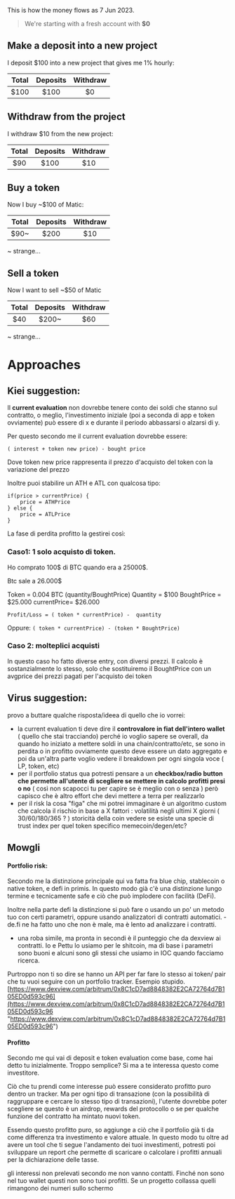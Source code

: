 
This is how the money flows as 7 Jun 2023.

> We're starting with a fresh account with **$0**

## Make a deposit into a new project
I deposit $100 into a new project that gives me 1% hourly:

| Total | Deposits | Withdraw |
|:-----:|:--------:|:--------:|
| $100  |   $100   |    $0    |

## Withdraw from the project
I withdraw $10 from the new project:

| Total | Deposits | Withdraw |
|:-----:|:--------:|:--------:|
|  $90  |   $100   |   $10    |

## Buy a token
Now I buy ~$100 of Matic:

| Total | Deposits | Withdraw |
|:-----:|:--------:|:--------:|
| $90~  |   $200   |   $10    |

~ strange...

## Sell a token
Now I want to sell ~$50 of Matic

| Total | Deposits | Withdraw |
|:-----:|:--------:|:--------:|
| $40  |   $200~   |   $60    |

~ strange...

# Approaches

## Kiei suggestion:
Il **current evaluation** non dovrebbe tenere conto dei soldi che stanno sul contratto, o meglio, l'investimento iniziale (poi a seconda di app e token ovviamente) può essere di x e durante il periodo abbassarsi o alzarsi di y.

Per questo secondo me il current evaluation dovrebbe essere:

`( interest + token new price) - bought price`

Dove token new price rappresenta il prezzo d'acquisto del token con la variazione del prezzo

Inoltre puoi stabilire un ATH e ATL con qualcosa tipo:

```
if(price > currentPrice) {
	price = ATHPrice
} else {
	price = ATLPrice
}
```

La fase di perdita profitto la gestirei così:

### Caso1: 1 solo acquisto di token.
Ho comprato 100$ di BTC quando era a 25000$.

 Btc sale a 26.000$

Token = 0.004 BTC (quantity/BoughtPrice)
Quantity = $100
BoughtPrice = $25.000
currentPrice= $26.000

`Profit/Loss = ( token * currentPrice) -  quantity`

Oppure: 
`( token * currentPrice) - (token * BoughtPrice)`

### Caso 2: molteplici acquisti

In questo caso ho fatto diverse entry, con diversi prezzi.
Il calcolo è sostanzialmente lo stesso, solo che sostituiremo il BoughtPrice con un avgprice dei prezzi pagati per l'acquisto dei token

## Virus suggestion:
provo a buttare qualche risposta/ideea di quello che io vorrei: 
- la current evaluation ti deve dire il **controvalore in fiat dell'intero wallet** ( quello che stai tracciando) perché io voglio sapere se overall, da quando ho iniziato a mettere soldi in una chain/contratto/etc, se sono in perdita o in profitto ovviamente questo deve essere un dato aggregato e poi da un'altra parte voglio vedere il breakdown per ogni singola voce ( LP, token, etc) 
- per il portfolio status qua potresti pensare a un **checkbox/radio button che permette all'utente di scegliere se mettere in calcolo profitti presi o no** ( così non scapocci tu per capire se è meglio con o senza ) però capisco che è altro effort che devi mettere a terra per realizzarlo 
- per il risk la cosa "figa" che mi potrei immaginare è un algoritmo custom che calcola il rischio in base a X fattori : volatilità negli ultimi X giorni ( 30/60/180/365 ? ) storicità della coin vedere se esiste una specie di trust index per quel token specifico memecoin/degen/etc?

## Mowgli
#### Portfolio risk: 
Secondo me la distinzione principale qui va fatta fra blue chip, stablecoin o native token, e defi in primis. In questo modo già c'è una distinzione lungo termine e tecnicamente safe e ciò che può implodere con facilità (DeFi).

Inoltre nella parte defi la distinzione si può fare o usando un po' un metodo tuo con certi parametri, oppure usando analizzatori di contratti automatici. -de.fi ne ha fatto uno che non è male, ma è lento ad analizzare i contratti.

- una roba simile, ma pronta in secondi è il punteggio che da dexview ai contratti. Io e Pettu lo usiamo per le shitcoin, ma di base i parametri sono buoni e alcuni sono gli stessi che usiamo in IOC quando facciamo ricerca.

Purtroppo non ti so dire se hanno un API per far fare lo stesso ai token/ pair che tu vuoi seguire con un portfolio tracker. Esempio stupido. [https://www.dexview.com/arbitrum/0x8C1cD7ad8848382E2CA72764d7B105ED0d593c96](https://www.dexview.com/arbitrum/0x8C1cD7ad8848382E2CA72764d7B105ED0d593c96 "https://www.dexview.com/arbitrum/0x8C1cD7ad8848382E2CA72764d7B105ED0d593c96")

#### Profitto 
Secondo me qui vai di deposit e token evaluation come base, come hai detto tu inizialmente. Troppo semplice? Si ma a te interessa questo come investitore.

Ciò che tu prendi come interesse può essere considerato profitto puro dentro un tracker. Ma per ogni tipo di transazione (con la possibilità di raggruppare e cercare lo stesso tipo di transazioni), l'utente dovrebbe poter scegliere se questo è un airdrop, rewards del protocollo o se per qualche funzione del contratto ha mintato nuovi token. 

Essendo questo profitto puro, so aggiunge a ciò che il portfolio già ti da come differenza tra investimento e valore attuale. In questo modo tu oltre ad avere un tool che ti segue l'andamento dei tuoi investimenti, potresti poi sviluppare un report che permette di scaricare o calcolare i profitti annuali per la dichiarazione delle tasse.

gli interessi non prelevati secondo me non vanno contatti. Finché non sono nel tuo wallet questi non sono tuoi profitti. Se un progetto collassa quelli rimangono dei numeri sullo schermo